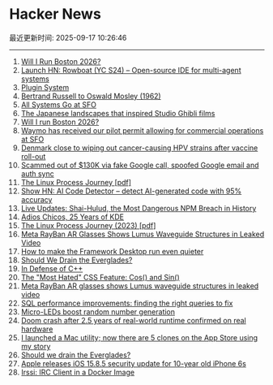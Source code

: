 # Hacker News

最近更新时间: 2025-09-17 10:26:46

--- 
1. [Will I Run Boston 2026?](https://getfast.ai/blogs/boston-2026) 
2. [Launch HN: Rowboat (YC S24) – Open-source IDE for multi-agent systems](https://github.com/rowboatlabs/rowboat) 
3. [Plugin System](https://iina.io/plugins/) 
4. [Bertrand Russell to Oswald Mosley (1962)](https://lettersofnote.com/2016/02/02/every-ounce-of-my-energy/) 
5. [All Systems Go at SFO](https://waymo.com/blog/#short-all-systems-go-at-sfo-waymo-has-received-our-pilot-permit) 
6. [The Japanese landscapes that inspired Studio Ghibli films](https://www.bbc.com/travel/article/20250912-the-japanese-landscapes-that-inspired-studio-ghibli-films) 
7. [Will I run Boston 2026?](https://getfast.ai/blogs/boston-2026) 
8. [Waymo has received our pilot permit allowing for commercial operations at SFO](https://waymo.com/blog/#short-all-systems-go-at-sfo-waymo-has-received-our-pilot-permit) 
9. [Denmark close to wiping out cancer-causing HPV strains after vaccine roll-out](https://www.gavi.org/vaccineswork/denmark-close-wiping-out-leading-cancer-causing-hpv-strains-after-vaccine-roll-out) 
10. [Scammed out of $130K via fake Google call, spoofed Google email and auth sync](https://bewildered.substack.com/p/i-was-scammed-out-of-130000-and-google) 
11. [The Linux Process Journey [pdf]](https://thelearningjourneyebooks.com/wp-content/uploads/2023/09/TheLinuxProcessJourney_v6_Sep2023.pdf) 
12. [Show HN: AI Code Detector – detect AI-generated code with 95% accuracy](https://code-detector.ai/) 
13. [Live Updates: Shai-Hulud, the Most Dangerous NPM Breach in History](https://www.koi.security/blog/shai-hulud-npm-supply-chain-attack-crowdstrike-tinycolor) 
14. [Adios Chicos, 25 Years of KDE](https://jriddell.org/2025/09/14/adios-chicos-25-years-of-kde/) 
15. [The Linux Process Journey (2023) [pdf]](https://thelearningjourneyebooks.com/wp-content/uploads/2023/09/TheLinuxProcessJourney_v6_Sep2023.pdf) 
16. [Meta RayBan AR Glasses Shows Lumus Waveguide Structures in Leaked Video](https://kguttag.com/2025/09/16/meta-rayban-ar-glasses-shows-lumus-waveguide-structures-in-leaked-video/) 
17. [How to make the Framework Desktop run even quieter](https://noctua.at/en/how-to-make-the-framework-desktop-run-even-quieter) 
18. [Should We Drain the Everglades?](https://rabbitcavern.substack.com/p/should-we-drain-the-everglades) 
19. [In Defense of C++](https://dayvster.com/blog/in-defense-of-cpp/) 
20. [The "Most Hated" CSS Feature: Cos() and Sin()](https://css-tricks.com/the-most-hated-css-feature-cos-and-sin/) 
21. [Meta RayBan AR glasses shows Lumus waveguide structures in leaked video](https://kguttag.com/2025/09/16/meta-rayban-ar-glasses-shows-lumus-waveguide-structures-in-leaked-video/) 
22. [SQL performance improvements: finding the right queries to fix](https://ohdear.app/news-and-updates/sql-performance-improvements-finding-the-right-queries-to-fix-part-1) 
23. [Micro-LEDs boost random number generation](https://discovery.kaust.edu.sa/en/article/25936/micro-leds-boost-random-number-generation/) 
24. [Doom crash after 2.5 years of real-world runtime confirmed on real hardware](https://lenowo.org/viewtopic.php?t=31) 
25. [I launched a Mac utility; now there are 5 clones on the App Store using my story](https://news.ycombinator.com/item?id=45269827) 
26. [Should we drain the Everglades?](https://rabbitcavern.substack.com/p/should-we-drain-the-everglades) 
27. [Apple releases iOS 15.8.5 security update for 10-year old iPhone 6s](https://support.apple.com/en-us/125142) 
28. [Irssi: IRC Client in a Docker Image](https://hub.docker.com/_/irssi) 
